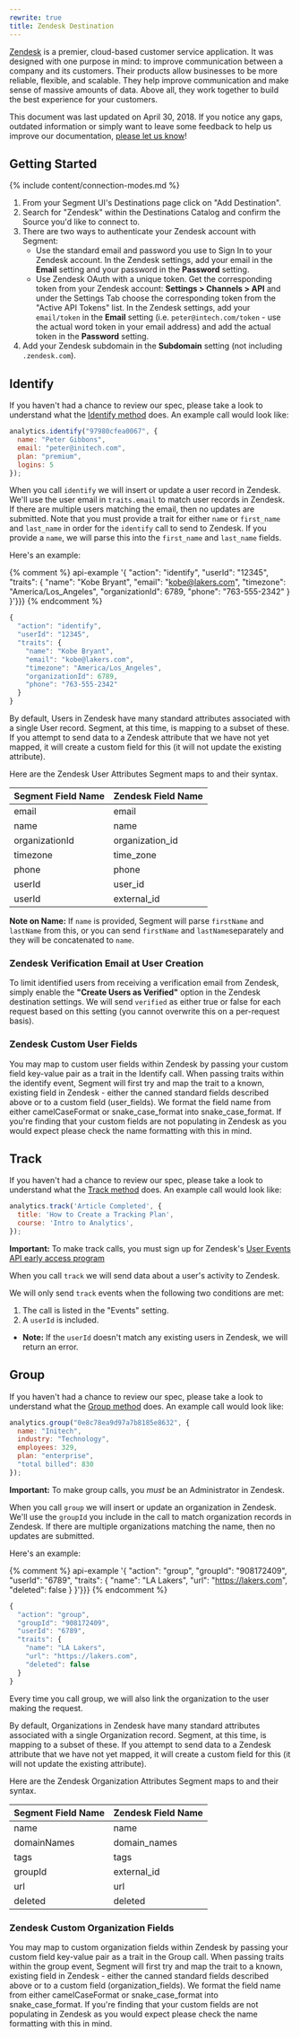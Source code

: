 ```yaml
---
rewrite: true
title: Zendesk Destination
---
```


[Zendesk](https://www.zendesk.com/support/documentation/) is a premier, cloud-based customer service application. It was designed with one purpose in mind: to improve communication between a company and its customers. Their products allow businesses to be more reliable, flexible, and scalable. They help improve communication and make sense of massive amounts of data. Above all, they work together to build the best experience for your customers.

This document was last updated on April 30, 2018. If you notice any gaps, outdated information or simply want to leave some feedback to help us improve our documentation, [please let us know](https://segment.com/help/contact)!


## Getting Started

{% include content/connection-modes.md %}


1. From your Segment UI's Destinations page click on "Add Destination".
2. Search for "Zendesk" within the Destinations Catalog and confirm the Source you'd like to connect to.
3. There are two ways to authenticate your Zendesk account with Segment:
   * Use the standard email and password you use to Sign In to your Zendesk account. In the Zendesk settings, add your email in the **Email** setting and your password in the **Password** setting.
   * Use Zendesk OAuth with a unique token. Get the corresponding token from your Zendesk account: **Settings > Channels > API** and under the Settings Tab choose the corresponding token from the "Active API Tokens" list. In the Zendesk settings, add your `email/token` in the **Email** setting (i.e. `peter@intech.com/token` - use the actual word token in your email address) and add the actual token in the **Password** setting.
4. Add your Zendesk subdomain in the **Subdomain** setting (not including `.zendesk.com`).

## Identify

If you haven't had a chance to review our spec, please take a look to understand what the [Identify method](https://segment.com/docs/spec/identify/) does. An example call would look like:

```js
analytics.identify("97980cfea0067", {
  name: "Peter Gibbons",
  email: "peter@initech.com",
  plan: "premium",
  logins: 5
});
```

When you call `identify` we will insert or update a user record in Zendesk. We'll use the user email in `traits.email` to match user records in Zendesk. If there are multiple users matching the email, then no updates are submitted. Note that you must provide a trait for either `name` or `first_name` and `last_name` in order for the `identify` call to send to Zendesk. If you provide a `name`, we will parse this into the `first_name` and `last_name` fields.

Here's an example:

{% comment %} api-example '{
  "action": "identify",
  "userId": "12345",
  "traits": {
    "name": "Kobe Bryant",
    "email": "kobe@lakers.com",
    "timezone": "America/Los_Angeles",
    "organizationId": 6789,
    "phone": "763-555-2342"
  }
}'}}} {% endcomment %}

```js
{
  "action": "identify",
  "userId": "12345",
  "traits": {
    "name": "Kobe Bryant",
    "email": "kobe@lakers.com",
    "timezone": "America/Los_Angeles",
    "organizationId": 6789,
    "phone": "763-555-2342"
  }
}
```

By default, Users in Zendesk have many standard attributes associated with a single User record. Segment, at this time, is mapping to a subset of these. If you attempt to send data to a Zendesk attribute that we have not yet mapped, it will create a custom field for this (it will not update the existing attribute).

Here are the Zendesk User Attributes Segment maps to and their syntax.

| Segment Field Name | Zendesk Field Name |
|--------------------|--------------------|
| email              | email              |
| name               | name               |
| organizationId     | organization_id    |
| timezone           | time_zone          |
| phone              | phone              |
| userId             | user_id            |
| userId             | external_id        |

**Note on Name:** If `name` is provided, Segment will parse `firstName` and `lastName` from this, or you can send `firstName` and `lastName`separately and they will be concatenated to `name`.


### Zendesk Verification Email at User Creation

To limit identified users from receiving a verification email from Zendesk, simply enable the **"Create Users as Verified"** option in the Zendesk destination settings. We will send `verified` as either true or false for each request based on this setting (you cannot overwrite this on a per-request basis).

### Zendesk Custom User Fields

You may map to custom user fields within Zendesk by passing your custom field key-value pair as a trait in the Identify call. When passing traits within the identify event, Segment will first try and map the trait to a known, existing field in Zendesk - either the canned standard fields described above or to a custom field (user_fields). We format the field name from either camelCaseFormat or snake_case_format into snake_case_format. If you're finding that your custom fields are not populating in Zendesk as you would expect please check the name formatting with this in mind.

## Track

If you haven't had a chance to review our spec, please take a look to understand what the [Track method](https://segment.com/docs/spec/track/) does. An example call would look like:

```js
analytics.track('Article Completed', {
  title: 'How to Create a Tracking Plan',
  course: 'Intro to Analytics',
});
```

**Important:** To make track calls, you must sign up for Zendesk's [User Events API early access program](https://develop.zendesk.com/hc/en-us/community/topics/360000030527)

When you call `track` we will send data about a user's activity to Zendesk.

We will only send `track` events when the following two conditions are met:

1. The call is listed in the "Events" setting.
2. A `userId` is included.
  - **Note:** If the `userId` doesn't match any existing users in Zendesk, we will return an error.

## Group

If you haven't had a chance to review our spec, please take a look to understand what the [Group method](https://segment.com/docs/spec/group/) does. An example call would look like:

```js
analytics.group("0e8c78ea9d97a7b8185e8632", {
  name: "Initech",
  industry: "Technology",
  employees: 329,
  plan: "enterprise",
  "total billed": 830
});
```

**Important:** To make group calls, you _must_ be an Administrator in Zendesk.

When you call `group` we will insert or update an organization in Zendesk. We'll use the `groupId` you include in the call to match organization records in Zendesk. If there are multiple organizations matching the name, then no updates are submitted.

Here's an example:

{% comment %} api-example '{
  "action": "group",
  "groupId": "908172409",
  "userId": "6789",
  "traits": {
    "name": "LA Lakers",
    "url": "https://lakers.com",
    "deleted": false
  }
}'}}} {% endcomment %}

```js
{
  "action": "group",
  "groupId": "908172409",
  "userId": "6789",
  "traits": {
    "name": "LA Lakers",
    "url": "https://lakers.com",
    "deleted": false
  }
}
```

Every time you call group, we will also link the organization to the user making the request.

By default, Organizations in Zendesk have many standard attributes associated with a single Organization record. Segment, at this time, is mapping to a subset of these. If you attempt to send data to a Zendesk attribute that we have not yet mapped, it will create a custom field for this (it will not update the existing attribute).

Here are the Zendesk Organization Attributes Segment maps to and their syntax.

| Segment Field Name | Zendesk Field Name |
|--------------------|--------------------|
| name               | name               |
| domainNames        | domain_names       |
| tags               | tags               |
| groupId            | external_id        |
| url                | url                |
| deleted            | deleted            |


### Zendesk Custom Organization Fields

You may map to custom organization fields within Zendesk by passing your custom field key-value pair as a trait in the Group call. When passing traits within the group event, Segment will first try and map the trait to a known, existing field in Zendesk - either the canned standard fields described above or to a custom field (organization_fields). We format the field name from either camelCaseFormat or snake_case_format into snake_case_format. If you're finding that your custom fields are not populating in Zendesk as you would expect please check the name formatting with this in mind.
